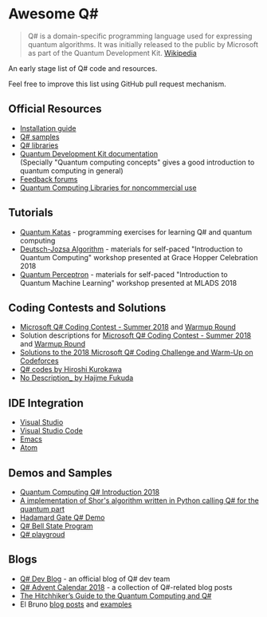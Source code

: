 # Awesome Q#

> Q# is a domain-specific programming language used for expressing quantum algorithms. It was initially released to the public by Microsoft as part of the Quantum Development Kit. [Wikipedia](https://en.wikipedia.org/wiki/Q_Sharp)

An early stage list of Q# code and resources.

Feel free to improve this list using GitHub pull request mechanism.

<!--
[![Awesome](https://cdn.rawgit.com/sindresorhus/awesome/d7305f38d29fed78fa85652e3a63e154dd8e8829/media/badge.svg)](https://github.com/sindresorhus/awesome)
-->

## Official Resources
* [Installation guide](https://docs.microsoft.com/en-us/quantum/quantum-installconfig)
* [Q# samples](https://github.com/Microsoft/Quantum)
* [Q# libraries](https://github.com/Microsoft/QuantumLibraries)
* [Quantum Development Kit documentation](https://docs.microsoft.com/quantum/)
  <br>(Specially "Quantum computing concepts" gives a good introduction to quantum computing in general)
* [Feedback forums](https://quantum.uservoice.com/)
* [Quantum Computing Libraries for noncommercial use](https://github.com/Microsoft/Quantum-NC)

## Tutorials
* [Quantum Katas](https://github.com/Microsoft/QuantumKatas/) - programming exercises for learning Q# and quantum computing
* [Deutsch-Jozsa Algorithm](https://github.com/Microsoft/GHC18-IntroToQuantumComputing/) - materials for self-paced "Introduction to Quantum Computing" workshop presented at Grace Hopper Celebration 2018
* [Quantum Perceptron](https://github.com/Microsoft/MLADS2018-QuantumML) - materials for self-paced "Introduction to Quantum Machine Learning" workshop presented at MLADS 2018

## Coding Contests and Solutions
* [Microsoft Q# Coding Contest - Summer 2018](https://codeforces.com/contest/1002) and [Warmup Round](https://codeforces.com/contest/1001)
* Solution descriptions for [Microsoft Q# Coding Contest - Summer 2018](https://assets.codeforces.com/rounds/997-998/main-contest-editorial.pdf) and [Warmup Round](https://assets.codeforces.com/rounds/997-998/warmup-editorial.pdf)
* [Solutions to the 2018 Microsoft Q# Coding Challenge and Warm-Up on Codeforces](https://github.com/RobertDurfee/QSharpCodingChallenge)
* [Q# codes by Hiroshi Kurokawa](https://github.com/hkurokawa/QSharpCodingContest2018)
* [No Description_ by Hajime Fukuda](https://github.com/hajifkd/qsharp-vscode)

## IDE Integration
* [Visual Studio](https://marketplace.visualstudio.com/items?itemName=quantum.DevKit)
* [Visual Studio Code](https://marketplace.visualstudio.com/items?itemName=quantum.quantum-devkit-vscode)
* [Emacs](https://github.com/forked-from-1kasper/emacs-qsharp-mode)
* [Atom](https://github.com/ivangabriele/atom-qsharp)

## Demos and Samples
* [Quantum Computing Q# Introduction 2018](https://github.com/Djohnnie/QuantumComputingQSharpIntroduction2018)
* [A implementation of Shor's algorithm written in Python calling Q# for the quantum part](https://github.com/Michaelvll/myQShor)
* [Hadamard Gate Q# Demo](https://github.com/jwulf/HGate)
* [Q# Bell State Program](https://github.com/pktippa/q_sharp_bell_state)
* [Q# playgroud](https://github.com/weize07/Qsharp-playgroud)

## Blogs
* [Q# Dev Blog](https://blogs.msdn.microsoft.com/visualstudio/tag/qsharp/) - an official blog of Q# dev team
* [Q# Advent Calendar 2018](https://blogs.msdn.microsoft.com/visualstudio/2018/11/15/q-advent-calendar-2018/) - a collection of Q#-related blog posts
* [The Hitchhiker’s Guide to the Quantum Computing and Q#](https://blogs.msdn.microsoft.com/uk_faculty_connection/2018/02/26/the-hitchhikers-guide-to-the-quantum-computing-and-q-blog/)
* El Bruno [blog posts](https://elbruno.com/tag/q/) and [examples](https://github.com/elbruno/Blog/search?utf8=✓&q=extension%3Aqs&type=)

